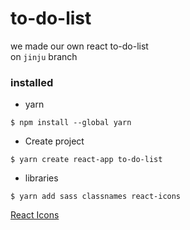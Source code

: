 # to-do-list

we made our own react to-do-list  
on `jinju` branch

### installed

- yarn

```
$ npm install --global yarn
```

- Create project

```
$ yarn create react-app to-do-list
```

- libraries

```
$ yarn add sass classnames react-icons
```

[React Icons](https://react-icons.github.io/react-icons/)
